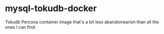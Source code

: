# mysql-tokudb-docker
Tokudb Percona container image that's a bit less abandonwarish than all the ones I can find.
